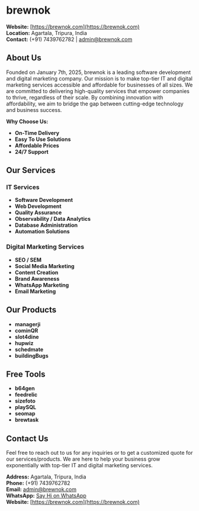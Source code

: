 # brewnok

**Website:** [https://brewnok.com](https://brewnok.com)<br>
**Location:** Agartala, Tripura, India<br>
**Contact:** (+91) 7439762782 | admin@brewnok.com<br>

## About Us

Founded on January 7th, 2025, brewnok is a leading software development and digital marketing company. Our mission is to make top-tier IT and digital marketing services accessible and affordable for businesses of all sizes. We are committed to delivering high-quality services that empower companies to thrive, regardless of their scale. By combining innovation with affordability, we aim to bridge the gap between cutting-edge technology and business success.

**Why Choose Us:**

- **On-Time Delivery**
- **Easy To Use Solutions**
- **Affordable Prices**
- **24/7 Support**

## Our Services

### IT Services

- **Software Development**
- **Web Development**
- **Quality Assurance**
- **Observability / Data Analytics**
- **Database Administration**
- **Automation Solutions**

### Digital Marketing Services

- **SEO / SEM**
- **Social Media Marketing**
- **Content Creation**
- **Brand Awareness**
- **WhatsApp Marketing**
- **Email Marketing**

## Our Products

- **managerji**
- **cominQR**
- **slot4dine**
- **hupwiz**
- **schedmate**
- **buildingBugs**

## Free Tools

- **b64gen**
- **feedrelic**
- **sizefoto**
- **playSQL**
- **seomap**
- **brewtask**

## Contact Us
Feel free to reach out to us for any inquiries or to get a customized quote for our services/products. We are here to help your business grow exponentially with top-tier IT and digital marketing services.<br>

**Address:** Agartala, Tripura, India<br>
**Phone:** (+91) 7439762782<br>
**Email:** admin@brewnok.com<br>
**WhatsApp:** [Say Hi on WhatsApp](https://wa.me/+917439762782)<br>
**Website:** [https://brewnok.com](https://brewnok.com)<br>
